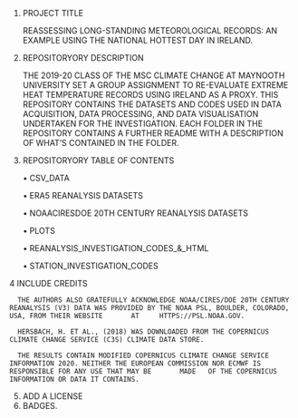 1.	PROJECT TITLE

      REASSESSING LONG-STANDING METEOROLOGICAL RECORDS: AN EXAMPLE USING THE NATIONAL HOTTEST DAY IN IRELAND. 

2.	REPOSITORYORY DESCRIPTION

      THE 2019-20 CLASS OF THE MSC CLIMATE CHANGE AT MAYNOOTH UNIVERSITY SET A GROUP ASSIGNMENT TO RE-EVALUATE EXTREME HEAT TEMPERATURE RECORDS USING IRELAND AS A PROXY. 
      THIS REPOSITORY CONTAINS THE DATASETS AND CODES USED IN DATA ACQUISITION, DATA PROCESSING, AND DATA VISUALISATION UNDERTAKEN FOR THE INVESTIGATION.
      EACH FOLDER IN THE REPOSITORY CONTAINS A FURTHER README WITH A DESCRIPTION OF WHAT’S CONTAINED IN THE FOLDER. 

3.	REPOSITORYORY TABLE OF CONTENTS

      •	CSV_DATA
      
      •	ERA5 REANALYSIS DATASETS
      
      •	NOAACIRESDOE 20TH CENTURY REANALYSIS DATASETS
      
      •	PLOTS
      
      •	REANALYSIS_INVESTIGATION_CODES_&_HTML
      
      •	STATION_INVESTIGATION_CODES

4	INCLUDE CREDITS

      THE AUTHORS ALSO GRATEFULLY ACKNOWLEDGE NOAA/CIRES/DOE 20TH CENTURY REANALYSIS (V3) DATA WAS PROVIDED BY THE NOAA PSL, BOULDER, COLORADO, USA, FROM THEIR WEBSITE       AT     HTTPS://PSL.NOAA.GOV. 
  
      HERSBACH, H. ET AL., (2018) WAS DOWNLOADED FROM THE COPERNICUS CLIMATE CHANGE SERVICE (C3S) CLIMATE DATA STORE.
  
      THE RESULTS CONTAIN MODIFIED COPERNICUS CLIMATE CHANGE SERVICE INFORMATION 2020. NEITHER THE EUROPEAN COMMISSION NOR ECMWF IS RESPONSIBLE FOR ANY USE THAT MAY BE       MADE   OF THE COPERNICUS INFORMATION OR DATA IT CONTAINS.

5.	ADD A LICENSE
6.	BADGES.
